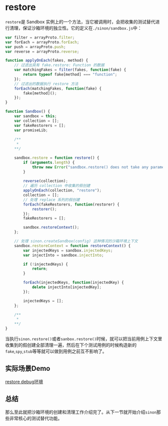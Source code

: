 # restore

`restore`是 Sandbox 实例上的一个方法，当它被调用时，会把收集的测试替代进行清理，保证沙箱环境的独立性。它的定义在`./sinon/sandbox.js`中：
```js
var filter = arrayProto.filter;
var forEach = arrayProto.forEach;
var push = arrayProto.push;
var reverse = arrayProto.reverse;

function applyOnEach(fakes, method) {
    // 过滤出具有 fake.restore: Function 的数据
    var matchingFakes = filter(fakes, function(fake) {
        return typeof fake[method] === "function";
    });
    // 过滤出的数据执行 restore 方法
    forEach(matchingFakes, function(fake) {
        fake[method]();
    });
}

function Sandbox() {
    var sandbox = this;
    var collection = [];
    var fakeRestorers = [];
    var promiseLib;
    
    /**
     * 
    **/

    sandbox.restore = function restore() {
        if (arguments.length) {
            throw new Error("sandbox.restore() does not take any parameters. Perhaps you meant stub.restore()");
        }
        
        reverse(collection);
        // 遍历 collection 中收集的假创建
        applyOnEach(collection, "restore");
        collection = [];
        // 处理 replace 系列的假创建
        forEach(fakeRestorers, function(restorer) {
            restorer();
        });
        fakeRestorers = [];

        sandbox.restoreContext();
    };

    // 处理 sinon.createSandbox(config) 这种情况的沙箱环境上下文
    sandbox.restoreContext = function restoreContext() {
        var injectedKeys = sandbox.injectedKeys;
        var injectInto = sandbox.injectInto;

        if (!injectedKeys) {
            return;
        }

        forEach(injectedKeys, function(injectedKey) {
            delete injectInto[injectedKey];
        });

        injectedKeys = [];
    };

    /**
     * 
    **/ 
}
```
当执行`sinon.restore()`或者`sanbox.restore()`时候，就可以把当前用例上下文里收集到的假创建全部清理一遍，然后在下个测试用例的时候构造新的`fake`,`spy`,`stub`等等就可以做到用例之前互不影响了。

## 实际场景Demo

[restore debug环境](https://github.com/hakuna-tata/unittest-skill/blob/master/examples/restore/index.js)  

## 总结  
那么至此就把沙箱环境的创建和清理工作介绍完了。从下一节就开始介绍`sinon`那些非常核心的测试替代功能。